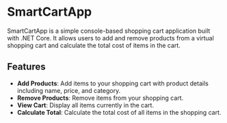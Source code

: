# SmartCartApp

SmartCartApp is a simple console-based shopping cart application built with .NET Core. It allows users to add and remove products from a virtual shopping cart and calculate the total cost of items in the cart.

## Features

- **Add Products**: Add items to your shopping cart with product details including name, price, and category.
- **Remove Products**: Remove items from your shopping cart.
- **View Cart**: Display all items currently in the cart.
- **Calculate Total**: Calculate the total cost of all items in the shopping cart.
